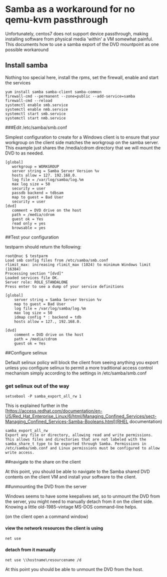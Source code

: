 # Samba as a workaround for no qemu-kvm passthrough

Unfortunately, centos7 does not support device passthrough, making installing software from physical media 'within' a VM somewhat painful.  This documents how to use a samba export of the DVD mountpoint as one possible workaround

## Install samba

Nothing too special here, install the rpms, set the firewall, enable and start the services

    yum install samba samba-client samba-common
    firewall-cmd --permanent --zone=public --add-service=samba
    firewall-cmd --reload
    systemctl enable smb.service
    systemctl enable nmb.service
    systemctl start smb.service
    systemctl start nmb.service

###Edit /etc/samba/smb.conf

Simplest configuration to create for a Windows client is to ensure that your workgroup on the client side matches the workgroup on the samba server.  This example just shares the /media/cdrom directory that we will mount the DVD to as needed.

    [global]
       workgroup = WORKGROUP
       server string = Samba Server Version %v
       hosts allow = 127. 192.168.0.
       log file = /var/log/samba/log.%m
       max log size = 50
       security = user
       passdb backend = tdbsam
       map to guest = Bad User
       security = user
    [dvd]
       comment = DVD drive on the host
       path = /media/cdrom
       guest ok = Yes
       read only = yes
       browsable = yes

##Test your configuration

testparm should return the following:

    root@nuc $ testparm
    Load smb config files from /etc/samba/smb.conf
    rlimit_max: increasing rlimit_max (1024) to minimum Windows limit (16384)
    Processing section "[dvd]"
    Loaded services file OK.
    Server role: ROLE_STANDALONE
    Press enter to see a dump of your service definitions
    
    [global]
    	server string = Samba Server Version %v
    	map to guest = Bad User
    	log file = /var/log/samba/log.%m
    	max log size = 50
    	idmap config * : backend = tdb
    	hosts allow = 127., 192.168.0.
    
    [dvd]
    	comment = DVD drive on the host
    	path = /media/cdrom
    	guest ok = Yes

##Configure selinux

Default selinux policy will block the client from seeing anything you export unless you configure selinux to permit a more traditional access control mechanism simply according to the settings in /etc/samba/smb.conf

### get selinux out of the way
`setsebool -P samba_export_all_rw 1`

This is explained further in the [https://access.redhat.com/documentation/en-US/Red_Hat_Enterprise_Linux/6/html/Managing_Confined_Services/sect-Managing_Confined_Services-Samba-Booleans.html](RHEL documentation)

    samba_export_all_rw
    Export any file or directory, allowing read and write permissions. This allows files and directories that are not labeled with the samba_share_t type to be exported through Samba. Permissions in /etc/samba/smb.conf and Linux permissions must be configured to allow write access.
    
##navigate to the share on the client

At this point, you should be able to navigate to the Samba shared DVD contents on the client VM and install your software to the client.

##unmounting the DVD from the server

Windows seems to have some keepalives set, so to unmount the DVD from the server, you might need to manually detach from it on the client side. Knowing a little old-1985-vintage MS-DOS command-line helps.

(on the client open a command window)

#### view the network resources the client is using
`net use
`
#### detach from it manually
`net use \\hostname\resourcename /d`

At this point you should be able to unmount the DVD from the host.